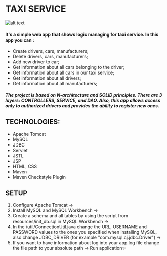 # TAXI SERVICE
![alt text](https://i.pinimg.com/564x/27/fa/42/27fa42ae145066611271b9ad58c99f4d.jpg)
#### It's a simple web app that shows logic managing for taxi service. In this app you can :
- Create drivers, cars, manufacturers;
- Delete drivers, cars, manufacturers;
- Add new driver to car;
- Get information about all cars belonging to the driver;
- Get information about all cars in our taxi service;
- Get information about all drivers;
- Get information about all manufacturers;

#### _The project is based on N-architecture and SOLID principles. There are 3 layers: CONTROLLERS, SERVICE, and DAO. Also, this app allows access only to authorized drivers and provides the ability to register new ones._

## TECHNOLOGIES:
- Apache Tomcat
- MySQL
- JDBC
- Servlet
- JSTL
- JSP
- HTML, CSS
- Maven
- Maven Checkstyle Plugin

## SETUP
1. Configure Apache Tomcat ->
2. Install MySQL and MySQL Workbench ->
3. Create a schema and all tables by using the script from resources/init_db.sql in MySQL Workbench ->
4. In the /util/ConnectionUtil.java change the URL, USERNAME and PASSWORD values to the ones you specified when installing MySQL, also change JDBC_DRIVER (for example "com.mysql.cj.jdbc.Driver") ->
5. If you want to have information about log into your app.log file change the file path to your absolute path ->
Run application✨